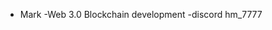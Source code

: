 - Mark 
-Web 3.0 Blockchain development 
-discord hm_7777

<!---
mkbc7/mkbc7 is a ✨ special ✨ repository because its `README.md` (this file) appears on your GitHub profile.
You can click the Preview link to take a look at your changes.
--->
